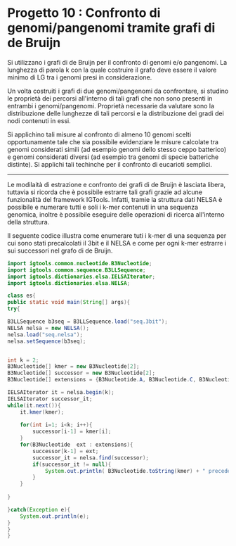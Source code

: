 # Progetto 10 : Confronto di genomi/pangenomi tramite grafi di de Bruijn 

Si utilizzano i grafi di de Bruijn per il confronto di genomi e/o pangenomi.
La lunghezza di parola k con la quale costruire il grafo deve essere il valore minimo di LG tra i genomi presi in considerazione.

Un volta costruiti i grafi di due genomi/pangenomi da confrontare, si studino le proprietà dei percorsi all'interno di tali grafi che non sono presenti in entrambi i genomi/pangenomi.
Proprietà necessarie da valutare sono la distribuzione delle lunghezze di tali percorsi e la distribuzione dei gradi dei nodi contenuti in essi.

Si applichino tali misure al confronto di almeno 10 genomi scelti opportunamente tale che sia possibile evidenziare le misure calcolate tra genomi considerati simili (ad esempio genomi dello stesso ceppo batterico) e genomi considerati diversi (ad esempio tra genomi di specie batteriche distinte).
Si applichi tali techinche per il confronto di eucarioti semplici.

---

Le modilaità di estrazione e confronto dei grafi di de Bruijn è lasciata libera,
tuttavia si ricorda che è possibile estrarre tali grafi grazie ad alcune funzionalità del framework IGTools.
Infatti, tramie la struttura dati NELSA è possibile e numerare tutti e soli i k-mer contenuti in una sequenza genomica, inoltre è possibile eseguire delle operazioni di ricerca all'interno della struttura.

Il seguente codice illustra come enumerare tuti i k-mer di una sequenza per cui sono stati precalcolati il 3bit e il NELSA e come per ogni k-mer estrarre i sui successori nel grafo di de Bruijn.


```java
import igtools.common.nucleotide.B3Nucleotide;
import igtools.common.sequence.B3LLSequence;
import igtools.dictionaries.elsa.IELSAIterator;
import igtools.dictionaries.elsa.NELSA;

class es{
public static void main(String[] args){
try{

B3LLSequence b3seq = B3LLSequence.load("seq.3bit");
NELSA nelsa = new NELSA();
nelsa.load("seq.nelsa");
nelsa.setSequence(b3seq);


int k = 2;
B3Nucleotide[] kmer = new B3Nucleotide[2];
B3Nucleotide[] successor = new B3Nucleotide[2];
B3Nucleotide[] extensions = {B3Nucleotide.A, B3Nucleotide.C, B3Nucleotide.G, B3Nucleotide.T};

IELSAIterator it = nelsa.begin(k);
IELSAIterator successor_it;
while(it.next()){
	it.kmer(kmer);
	
	for(int i=1; i<k; i++){
		successor[i-1] = kmer[i];
	}
	for(B3Nucleotide  ext : extensions){
		successor[k-1] = ext;
		successor_it = nelsa.find(successor);
		if(successor_it != null){
			System.out.println( B3Nucleotide.toString(kmer) + " precedes " + B3Nucleotide.toString(successor));
		}
	}
	
}

}catch(Exception e){
	System.out.println(e);
}
}
}
```
